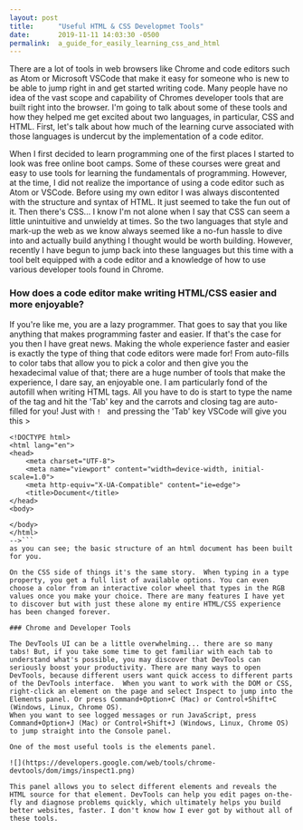 ```yaml
---
layout: post
title:      "Useful HTML & CSS Developmet Tools"
date:       2019-11-11 14:03:30 -0500
permalink:  a_guide_for_easily_learning_css_and_html
---
```



There are a lot of tools in web browsers like Chrome and code editors such as Atom or Microsoft VSCode that make it easy for someone who is new to be able to jump right in and get started writing code. Many people have no idea of the vast scope and capability of Chromes developer tools that are built right into the browser. I'm going to talk about some of these tools and how they helped me get excited about two languages, in particular, CSS and HTML. First, let's talk about how much of the learning curve associated with those languages is undercut by the implementation of a code editor.

When I first decided to learn programming one of the first places I started to look was free online boot camps.  Some of these courses were great and easy to use tools for learning the fundamentals of programming. However, at the time, I did not realize the importance of using a code editor such as Atom or VSCode. Before using my own editor I was always discontented with the structure and syntax of HTML.  It just seemed to take the fun out of it. Then there's CSS... I know I'm not alone when I say that CSS can seem a little unintuitive and unwieldy at times. So the two languages that style and mark-up the web as we know always seemed like a no-fun hassle to dive into and actually build anything I thought would be worth building. However, recently I have begun to jump back into these languages but this time with a tool belt equipped with a code editor and a knowledge of how to use various developer tools found in Chrome. 


### How does a code editor make writing HTML/CSS easier and more enjoyable?

If you're like me, you are a lazy programmer. That goes to say that you like anything that makes programming faster and easier. If that's the case for you then I have great news. Making the whole experience faster and easier is exactly the type of thing that code editors were made for! From auto-fills to color tabs that allow you to pick a color and then give you the hexadecimal value of that; there are a huge number of tools that make the experience, I dare say, an enjoyable one. I am particularly fond of the autofill when writing HTML tags. All you have to do is start to type the name of the tag and hit the 'Tab' key and the carrots and closing tag are auto-filled for you!  Just with ```! ```  and pressing the 'Tab' key VSCode will give you this >

``` <!-- 
<!DOCTYPE html>
<html lang="en">
<head>
    <meta charset="UTF-8">
    <meta name="viewport" content="width=device-width, initial-scale=1.0">
    <meta http-equiv="X-UA-Compatible" content="ie=edge">
    <title>Document</title>
</head>
<body>
    
</body>
</html> 
-->```
as you can see; the basic structure of an html document has been built for you.

On the CSS side of things it's the same story.  When typing in a type property, you get a full list of available options. You can even choose a color from an interactive color wheel that types in the RGB values once you make your choice. There are many features I have yet to discover but with just these alone my entire HTML/CSS experience has been changed forever.

### Chrome and Developer Tools

The DevTools UI can be a little overwhelming... there are so many tabs! But, if you take some time to get familiar with each tab to understand what's possible, you may discover that DevTools can seriously boost your productivity. There are many ways to open DevTools, because different users want quick access to different parts of the DevTools interface.  When you want to work with the DOM or CSS, right-click an element on the page and select Inspect to jump into the Elements panel. Or press Command+Option+C (Mac) or Control+Shift+C (Windows, Linux, Chrome OS).
When you want to see logged messages or run JavaScript, press Command+Option+J (Mac) or Control+Shift+J (Windows, Linux, Chrome OS) to jump straight into the Console panel. 

One of the most useful tools is the elements panel.

![](https://developers.google.com/web/tools/chrome-devtools/dom/imgs/inspect1.png)

This panel allows you to select different elements and reveals the HTML source for that element. DevTools can help you edit pages on-the-fly and diagnose problems quickly, which ultimately helps you build better websites, faster. I don't know how I ever got by without all of these tools.




